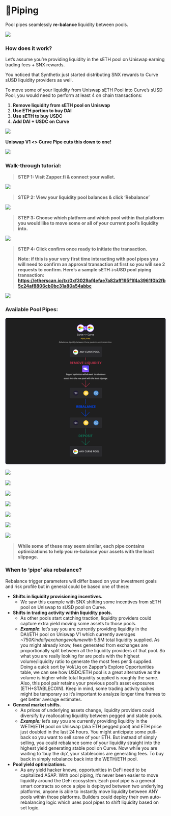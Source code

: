 # 🚰Piping

Pool pipes seamlessly **re-balance** liquidity between pools.

![](https://cdn.substack.com/image/fetch/w_1456,c_limit,f_auto,q_auto:good/https%3A%2F%2Fbucketeer-e05bbc84-baa3-437e-9518-adb32be77984.s3.amazonaws.com%2Fpublic%2Fimages%2Fbb82a33a-11c8-4430-b857-d237161e9580_920x558.png)

### **How does it work?**

Let’s assume you’re providing liquidity in the sETH pool on Uniswap earning trading fees + SNX rewards. 

You noticed that Synthetix just started distributing SNX rewards to Curve sUSD liquidity providers as well.

To move some of your liquidity from Uniswap sETH Pool into Curve’s sUSD Pool, you would need to perform at least 4 on chain transactions:

1. **Remove liquidity from sETH pool on Uniswap**
2. **Use ETH portion to buy DAI** 
3. **Use sETH to buy USDC**
4. **Add DAI + USDC on Curve**

![](https://cdn.substack.com/image/fetch/w_1456,c_limit,f_auto,q_auto:good/https%3A%2F%2Fbucketeer-e05bbc84-baa3-437e-9518-adb32be77984.s3.amazonaws.com%2Fpublic%2Fimages%2F9f196300-3194-46f9-8d5e-e514482296b3_1600x1174.png)

**Uniswap V1 &lt;&gt; Curve Pipe cuts this down to one!**

![](https://cdn.substack.com/image/fetch/w_1456,c_limit,f_auto,q_auto:good/https%3A%2F%2Fbucketeer-e05bbc84-baa3-437e-9518-adb32be77984.s3.amazonaws.com%2Fpublic%2Fimages%2F823efe8b-7944-44e1-b0b7-f86e4a99d30c_1006x638.png)

### **Walk-through tutorial:**

> **STEP 1: Visit Zapper.fi & connect your wallet.**

![](https://cdn.substack.com/image/fetch/w_1456,c_limit,f_auto,q_auto:good/https%3A%2F%2Fbucketeer-e05bbc84-baa3-437e-9518-adb32be77984.s3.amazonaws.com%2Fpublic%2Fimages%2Fe4b4288a-be02-4241-bd47-1d1ba1c64c6a_961x460.png)

> **STEP 2: View your liquidity pool balances & click ‘Rebalance’**

![](https://cdn.substack.com/image/fetch/w_1456,c_limit,f_auto,q_auto:good/https%3A%2F%2Fbucketeer-e05bbc84-baa3-437e-9518-adb32be77984.s3.amazonaws.com%2Fpublic%2Fimages%2F06bffb69-cdda-43e4-a85e-3db9f679ea34_1797x867.png)

> **STEP 3: Choose which platform and which pool within that platform you would like to move some or all of your current pool’s liquidity into.**

![](https://cdn.substack.com/image/fetch/w_1456,c_limit,f_auto,q_auto:good/https%3A%2F%2Fbucketeer-e05bbc84-baa3-437e-9518-adb32be77984.s3.amazonaws.com%2Fpublic%2Fimages%2F323eb0af-81be-42f1-b5f3-5e390d34cffd_1178x849.gif)

> **STEP 4: Click confirm once ready to initiate the transaction.**
>
> **Note: if this is your very first time interacting with pool pipes you will need to confirm an approval transaction at first so you will see 2 requests to confirm. Here’s a sample sETH-&gt;sUSD pool piping transaction: https://etherscan.io/tx/0xf3029af4efae7a82aff195f1f4a3961f0b2fb5c24af8806cb0bc31a80a54abbc**

![](https://cdn.substack.com/image/fetch/w_1456,c_limit,f_auto,q_auto:good/https%3A%2F%2Fbucketeer-e05bbc84-baa3-437e-9518-adb32be77984.s3.amazonaws.com%2Fpublic%2Fimages%2Fc7dac56b-53d0-4d1e-a07d-1f434ff93a68_1557x633.png)

### **Available Pool Pipes:**

![](../.gitbook/assets/curve-curve-pool-pipe.png)

![](https://cdn.substack.com/image/fetch/w_1456,c_limit,f_auto,q_auto:good/https%3A%2F%2Fbucketeer-e05bbc84-baa3-437e-9518-adb32be77984.s3.amazonaws.com%2Fpublic%2Fimages%2Fa5d7e93b-e8c4-4429-8bc4-b46ec861f8ba_1902x2732.png)

![](https://cdn.substack.com/image/fetch/w_1456,c_limit,f_auto,q_auto:good/https%3A%2F%2Fbucketeer-e05bbc84-baa3-437e-9518-adb32be77984.s3.amazonaws.com%2Fpublic%2Fimages%2F824a2c4f-525d-4ba3-b87b-4f5d72a364de_1902x2732.png)

![](https://cdn.substack.com/image/fetch/w_1456,c_limit,f_auto,q_auto:good/https%3A%2F%2Fbucketeer-e05bbc84-baa3-437e-9518-adb32be77984.s3.amazonaws.com%2Fpublic%2Fimages%2F835d1422-d3b4-458c-b8a2-f50771c93da2_1902x2732.png)

![](https://cdn.substack.com/image/fetch/w_1456,c_limit,f_auto,q_auto:good/https%3A%2F%2Fbucketeer-e05bbc84-baa3-437e-9518-adb32be77984.s3.amazonaws.com%2Fpublic%2Fimages%2Fb4a6785e-da0d-4fe2-b2a8-eee19808ad68_1902x2732.png)

![](https://cdn.substack.com/image/fetch/w_1456,c_limit,f_auto,q_auto:good/https%3A%2F%2Fbucketeer-e05bbc84-baa3-437e-9518-adb32be77984.s3.amazonaws.com%2Fpublic%2Fimages%2F184318bb-a4cd-497f-af22-6a82e86411f6_1902x1680.png)

![](https://cdn.substack.com/image/fetch/w_1456,c_limit,f_auto,q_auto:good/https%3A%2F%2Fbucketeer-e05bbc84-baa3-437e-9518-adb32be77984.s3.amazonaws.com%2Fpublic%2Fimages%2Fff76026b-24e8-456f-82bb-8dcfb0d7b886_1902x1564.png)

![](https://cdn.substack.com/image/fetch/w_1456,c_limit,f_auto,q_auto:good/https%3A%2F%2Fbucketeer-e05bbc84-baa3-437e-9518-adb32be77984.s3.amazonaws.com%2Fpublic%2Fimages%2F0d7d0a21-2510-4659-a3a4-159ac190cbd9_1902x1564.png)

> **While some of these may seem similar, each pipe contains optimizations to help you re-balance your assets with the least slippage.**

### **When to ‘pipe’ aka rebalance?**

Rebalance trigger parameters will differ based on your investment goals and risk profile but in general could be based one of these:

* **Shifts in liquidity provisioning incentives.**
  * We saw this example with SNX shifting some incentives from sETH pool on Uniswap to sUSD pool on Curve.
* **Shifts in trading activity within liquidity pools.**
  * As other pools start catching traction, liquidity providers could capture extra yield moving some assets to those pools.
  * _**Example**_: let’s say you are currently providing liquidity in the DAI/ETH pool on Uniswap V1 which currently averages ~$750K in daily exchange volume with ~$5.5M total liquidity supplied. As you might already know, fees generated from exchanges are proportionally split between all the liquidity providers of that pool. So what you are really looking for are pools with the highest volume/liquidity ratio to generate the most fees per $ supplied. Doing a quick sort by Vol/Liq on Zapper’s Explore Opportunities table, we can see how USDC/ETH pool is a great alternative as the volume is higher while total liquidity supplied is roughly the same. Also, this pool pair retains your previous pool’s asset exposures \(ETH+STABLECOIN\). Keep in mind, some trading activity spikes might be temporary so it’s important to analyze longer time frames to get better average estimates.
* **General market shifts.**
  * As prices of underlying assets change, liquidity providers could diversify by reallocating liquidity between pegged and stable pools.
  * _**Example:**_ let’s say you are currently providing liquidity in the WETH/ETH pool on Uniswap \(aka ETH pegged pool\) and ETH price just doubled in the last 24 hours. You might anticipate some pull-back so you want to sell some of your ETH. But instead of simply selling, you could rebalance some of your liquidity straight into the highest yield generating stable pool on Curve. Now while you are waiting to ‘buy the dip’, your stablecoins are generating fees. To buy back in simply rebalance back into the WETH/ETH pool.
* **Pool yield optimizations.**
  * As any yield hacker knows, opportunities in DeFi need to be capitalized ASAP. With pool piping, it’s never been easier to move liquidity around the DeFi ecosystem. Each pool pipe is a general smart contracts so once a pipe is deployed between two underlying platforms, anyone is able to instantly move liquidity between ANY pools within those platforms. Builders could deploy their own auto-rebalancing logic which uses pool pipes to shift liquidity based on set logic.

